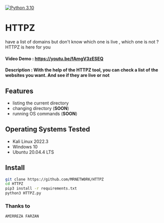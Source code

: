 [![Python 3.10](https://img.shields.io/badge/Python-3.10-yellow.svg)](http://www.python.org/download/) 

# HTTPZ
have a list of domains but don't know which one is live , which one is not ? HTTPZ is here for you
   
#### Video Demo :  https://youtu.be/fAmgV3zESEQ
#### Description : With the help of the HTTPZ tool, you can check a list of the websites you want. And see if they are live or not
 
## Features
- listing the current directory
- changing directory (**SOON**)
- running OS commands (**SOON**)


## Operating Systems Tested
- Kali Linux 2022.3
- Windows 10
- Ubuntu 20.04.4 LTS

## Install
```bash
git clone https://github.com/MRNETW0RK/HTTPZ
cd HTTPZ
pip3 install -r requirements.txt
python3 HTTPZ.py 
```

### Thanks to
    AMIRREZA FARZAN 


